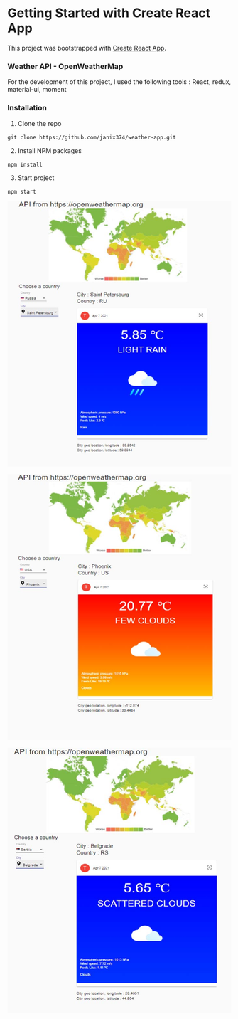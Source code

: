 # Getting Started with Create React App

This project was bootstrapped with [Create React App](https://github.com/facebook/create-react-app).

### Weather API - OpenWeatherMap

For the development of this project, I used the following tools :
React, redux, material-ui, moment

### Installation

1. Clone the repo
```
git clone https://github.com/janix374/weather-app.git
```
2. Install NPM packages
```
npm install
```
3. Start project 
```
npm start
```

![](screenshots/wa1.jpg)

![](screenshots/wa2.jpg)

![](screenshots/wa3.jpg)